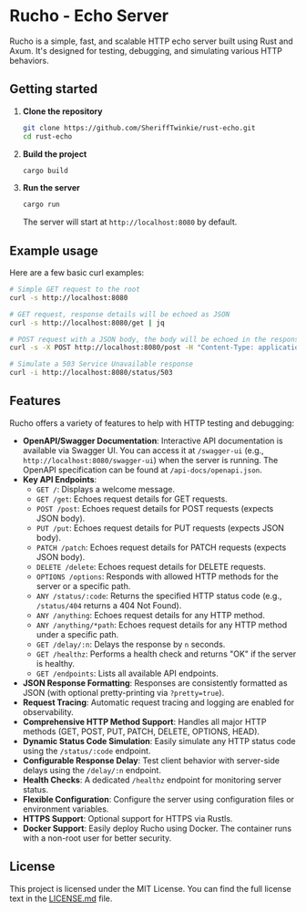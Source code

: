 # Rucho - Echo Server

Rucho is a simple, fast, and scalable HTTP echo server built using Rust and Axum. It's designed for testing, debugging, and simulating various HTTP behaviors.

## Getting started

1.  **Clone the repository**
    ```bash
    git clone https://github.com/SheriffTwinkie/rust-echo.git
    cd rust-echo
    ```

2.  **Build the project**
    ```bash
    cargo build
    ```

3.  **Run the server**
    ```bash
    cargo run
    ```

    The server will start at `http://localhost:8080` by default.

## Example usage

Here are a few basic curl examples:

```bash
# Simple GET request to the root
curl -s http://localhost:8080

# GET request, response details will be echoed as JSON
curl -s http://localhost:8080/get | jq

# POST request with a JSON body, the body will be echoed in the response
curl -s -X POST http://localhost:8080/post -H "Content-Type: application/json" -d "{\"test\": \"value\"}" | jq

# Simulate a 503 Service Unavailable response
curl -i http://localhost:8080/status/503
```

## Features

Rucho offers a variety of features to help with HTTP testing and debugging:

*   **OpenAPI/Swagger Documentation**: Interactive API documentation is available via Swagger UI. You can access it at `/swagger-ui` (e.g., `http://localhost:8080/swagger-ui`) when the server is running. The OpenAPI specification can be found at `/api-docs/openapi.json`.
*   **Key API Endpoints**:
    *   `GET /`: Displays a welcome message.
    *   `GET /get`: Echoes request details for GET requests.
    *   `POST /post`: Echoes request details for POST requests (expects JSON body).
    *   `PUT /put`: Echoes request details for PUT requests (expects JSON body).
    *   `PATCH /patch`: Echoes request details for PATCH requests (expects JSON body).
    *   `DELETE /delete`: Echoes request details for DELETE requests.
    *   `OPTIONS /options`: Responds with allowed HTTP methods for the server or a specific path.
    *   `ANY /status/:code`: Returns the specified HTTP status code (e.g., `/status/404` returns a 404 Not Found).
    *   `ANY /anything`: Echoes request details for any HTTP method.
    *   `ANY /anything/*path`: Echoes request details for any HTTP method under a specific path.
    *   `GET /delay/:n`: Delays the response by `n` seconds.
    *   `GET /healthz`: Performs a health check and returns "OK" if the server is healthy.
    *   `GET /endpoints`: Lists all available API endpoints.
*   **JSON Response Formatting**: Responses are consistently formatted as JSON (with optional pretty-printing via `?pretty=true`).
*   **Request Tracing**: Automatic request tracing and logging are enabled for observability.
*   **Comprehensive HTTP Method Support**: Handles all major HTTP methods (GET, POST, PUT, PATCH, DELETE, OPTIONS, HEAD).
*   **Dynamic Status Code Simulation**: Easily simulate any HTTP status code using the `/status/:code` endpoint.
*   **Configurable Response Delay**: Test client behavior with server-side delays using the `/delay/:n` endpoint.
*   **Health Checks**: A dedicated `/healthz` endpoint for monitoring server status.
*   **Flexible Configuration**: Configure the server using configuration files or environment variables.
*   **HTTPS Support**: Optional support for HTTPS via Rustls.
*   **Docker Support**: Easily deploy Rucho using Docker. The container runs with a non-root user for better security.

## License

This project is licensed under the MIT License. You can find the full license text in the [LICENSE.md](LICENSE.md) file.

